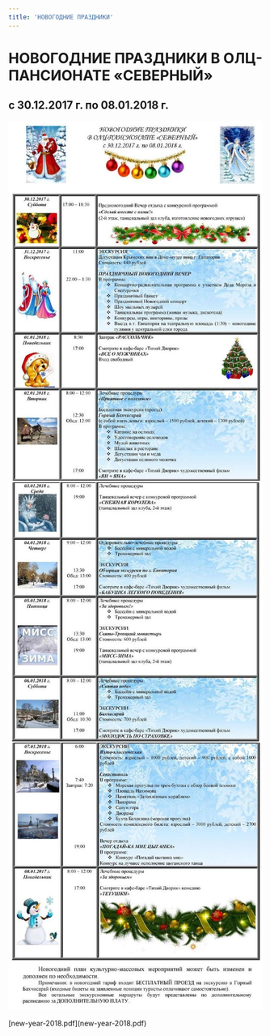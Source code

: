 ```yaml
---
title: 'НОВОГОДНИЕ ПРАЗДНИКИ'
---
```


# НОВОГОДНИЕ ПРАЗДНИКИ В ОЛЦ-ПАНСИОНАТЕ «СЕВЕРНЫЙ»
## с 30.12.2017 г. по 08.01.2018 г.
<div class="news-img-wrapper" markdown="1">

![](1.jpg)
![](2.jpg)
![](3.jpg)

</div>
[new-year-2018.pdf](new-year-2018.pdf)
